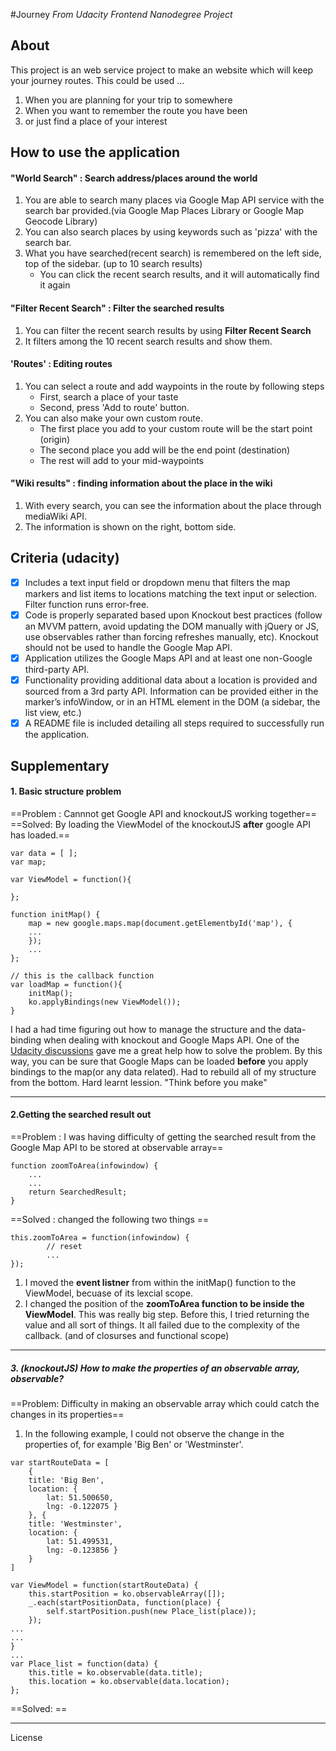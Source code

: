 #Journey
*From Udacity Frontend Nanodegree Project*

## About
This project is an web service project  to make an website which will keep your journey routes.
This could be used ...
1. When you are planning for your trip to somewhere
2. When you want to remember the route you have been
3. or just find a place of your interest

## How to use the application

#### "World Search" : Search address/places around the world
1. You are able to search many places via Google Map API service with the search bar provided.(via Google Map Places Library or Google Map Geocode Library)
2. You can also search places by using keywords such as 'pizza'  with the search bar.
3. What you have searched(recent search) is remembered on the left side, top of the sidebar. (up to 10 search results)
	- You can click the recent search results, and it will automatically find it again

#### "Filter Recent Search" : Filter the searched results 
1. You can filter the recent search results by using **Filter Recent Search**
2. It filters among the 10 recent search results and show them.

#### 'Routes' : Editing routes
1. You can select a route and add waypoints in the route by following steps
	- First, search a place of your taste
	- Second, press 'Add to route' button.
2. You can also make your own custom route.
	- The first place you add to your custom route will be the start point (origin)
    - The second place you add will be the end point (destination)
    - The rest will add to your mid-waypoints

#### "Wiki results" : finding information about the place in the wiki
1. With every search, you can see the information about the place through mediaWiki API.
2. The information is shown on the right, bottom side.


## Criteria (udacity)
- [x] Includes a text input field or dropdown menu that filters the map markers and list items to locations matching the text input or selection. Filter function runs error-free.
- [x] Code is properly separated based upon Knockout best practices (follow an MVVM pattern, avoid updating the DOM manually with jQuery or JS, use observables rather than forcing refreshes manually, etc). Knockout should not be used to handle the Google Map API.
- [x] Application utilizes the Google Maps API and at least one non-Google third-party API.
- [x] Functionality providing additional data about a location is provided and sourced from a 3rd party API. Information can be provided either in the marker’s infoWindow, or in an HTML element in the DOM (a sidebar, the list view, etc.)
- [x] A README file is included detailing all steps required to successfully run the application.

## Supplementary

#### 1. Basic structure problem
==Problem : Cannnot get Google API and knockoutJS working together==
==Solved: By loading the ViewModel of the knockoutJS **after** google API has loaded.==
```
var data = [ ];
var map;

var ViewModel = function(){

};

function initMap() {
	map = new google.maps.map(document.getElementbyId('map'), {
    ...
    });
    ...
};

// this is the callback function
var loadMap = function(){
	initMap();
    ko.applyBindings(new ViewModel());
}
```

I had a had time figuring out how to manage the structure and the data-binding when dealing with knockout and Google Maps API. One of the [Udacity discussions](https://discussions.udacity.com/t/fighting-a-knockout-vs-google-maps-brick-wall/164367/4) gave me a great help how to solve the problem.
By this way, you can be sure that Google Maps can be loaded **before** you apply bindings to the map(or any data related).
Had to rebuild all of my structure from the bottom. Hard learnt lession. "Think before you make"

___


#### 2.Getting the searched result out
==Problem : I was having difficulty of getting the searched result from the Google Map API to be stored at observable array== 
```
function zoomToArea(infowindow) {
	...
    ...
    return SearchedResult;
}
```
==Solved : changed the following two things == 
```
this.zoomToArea = function(infowindow) {
		// reset
        ...
});
```
1. I moved the **event listner** from within the initMap() function to the ViewModel, becuase of its lexcial scope.
2. I changed the position of the **zoomToArea function to be inside the ViewModel**. This was really big step. Before this, I tried returning the value and all sort of things. It all failed due to the complexity of the callback. (and of closurses and functional scope)

___


##### 3. (knockoutJS) How to make the properties of an observable array, observable?

==Problem: Difficulty in making an observable array which could catch the changes in its properties==

1. In the following example, I could not observe the change in the properties of, for example 'Big Ben' or 'Westminster'.

```
var startRouteData = [
	{
    title: 'Big Ben',
    location: {
        lat: 51.500650,
        lng: -0.122075 }
	}, {
    title: 'Westminster',
    location: {
        lat: 51.499531,
        lng: -0.123856 }
	}
]
```
```
var ViewModel = function(startRouteData) {
	this.startPosition = ko.observableArray([]);
    _.each(startPositionData, function(place) {
        self.startPosition.push(new Place_list(place));
    });
...
...
}
...
var Place_list = function(data) {
    this.title = ko.observable(data.title);
    this.location = ko.observable(data.location);
};
```
==Solved: ==


___
 License